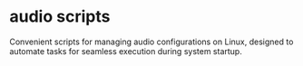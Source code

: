 # audio scripts

Convenient scripts for managing audio configurations on Linux, designed to automate tasks for seamless execution during system startup.